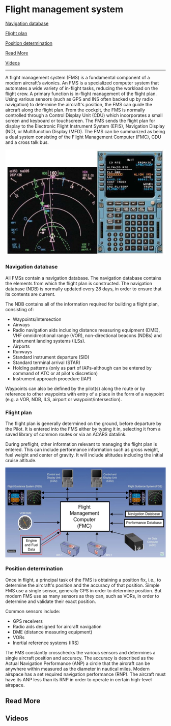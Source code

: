 # Flight management system

[Navigation database](https://github.com/flyn28261/DuncanU/blob/main/FMS/README.md#navigation-database)

[Flight plan](https://github.com/flyn28261/DuncanU/blob/main/FMS/README.md#flight-plan)

[Position determination](https://github.com/flyn28261/DuncanU/blob/main/FMS/README.md#position-determination)

[Read More](https://github.com/flyn28261/DuncanU/blob/main/FMS/README.md#read-more)

[Videos](https://github.com/flyn28261/DuncanU/blob/main/FMS/README.md#videos)

---------------------------------------------------------------------------------------------------------------

A flight management system (FMS) is a fundamental component of a modern aircraft’s avionics. An FMS is a specialized computer system that automates a wide variety of in-flight tasks, reducing the workload on the flight crew. A primary function is in-flight management of the flight plan. Using various sensors (such as GPS and INS often backed up by radio navigation) to determine the aircraft's position, the FMS can guide the aircraft along the flight plan. From the cockpit, the FMS is normally controlled through a Control Display Unit (CDU) which incorporates a small screen and keyboard or touchscreen. The FMS sends the flight plan for display to the Electronic Flight Instrument System (EFIS), Navigation Display (ND), or Multifunction Display (MFD). The FMS can be summarized as being a dual system consisting of the Flight Management Computer (FMC), CDU and a cross talk bus.

![](FMS.jpg)

### Navigation database
All FMSs contain a navigation database. The navigation database contains the elements from which the flight plan is constructed. The navigation database (NDB) is normally updated every 28 days, in order to ensure that its contents are current. 

The NDB contains all of the information required for building a flight plan, consisting of:
- Waypoints/Intersection
- Airways
- Radio navigation aids including distance measuring equipment (DME), VHF omnidirectional range (VOR), non-directional beacons (NDBs) and instrument landing systems (ILSs).
- Airports
- Runways
- Standard instrument departure (SID)
- Standard terminal arrival (STAR)
- Holding patterns (only as part of IAPs-although can be entered by command of ATC or at pilot's discretion)
- Instrument approach procedure (IAP)

Waypoints can also be defined by the pilot(s) along the route or by reference to other waypoints with entry of a place in the form of a waypoint (e.g. a VOR, NDB, ILS, airport or waypoint/intersection).

### Flight plan
The flight plan is generally determined on the ground, before departure by the Pilot. It is entered into the FMS either by typing it in, selecting it from a saved library of common routes or via an ACARS datalink.

During preflight, other information relevant to managing the flight plan is entered. This can include performance information such as gross weight, fuel weight and center of gravity. It will include altitudes including the initial cruise altitude. 

![](Capture.JPG)

### Position determination
Once in flight, a principal task of the FMS is obtaining a position fix, i.e., to determine the aircraft's position and the accuracy of that position. Simple FMS use a single sensor, generally GPS in order to determine position. But modern FMS use as many sensors as they can, such as VORs, in order to determine and validate their exact position. 

Common sensors include:
- GPS receivers 
- Radio aids designed for aircraft navigation
-  DME (distance measuring equipment)
-  VORs
-  Inertial reference systems (IRS)

The FMS constantly crosschecks the various sensors and determines a single aircraft position and accuracy. The accuracy is described as the Actual Navigation Performance (ANP) a circle that the aircraft can be anywhere within measured as the diameter in nautical miles. Modern airspace has a set required navigation performance (RNP). The aircraft must have its ANP less than its RNP in order to operate in certain high-level airspace.

## Read More

## Videos
